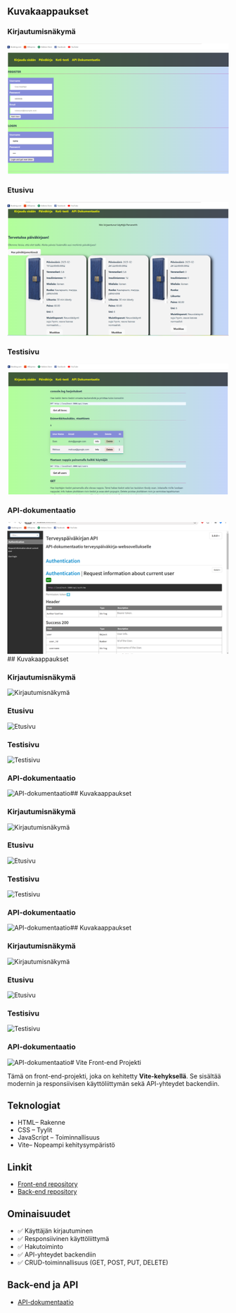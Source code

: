 ##  Kuvakaappaukset

### Kirjautumisnäkymä
![Kirjautumisnäkymä](assets/screenshots/login.png)

### Etusivu
![Etusivu](assets/screenshots/homepage.png)

### Testisivu
![Testisivu](assets/screenshots/hometest.png)

### API-dokumentaatio
![API-dokumentaatio](assets/screenshots/api_docs.png)##  Kuvakaappaukset

### Kirjautumisnäkymä
![Kirjautumisnäkymä](public/img/screenshots/login.png)

### Etusivu
![Etusivu](public/img/screenshots/homepage.png)

### Testisivu
![Testisivu](public/img/screenshots/hometest.png)

### API-dokumentaatio
![API-dokumentaatio](public/img/screenshots/api_docs.png)##  Kuvakaappaukset

### Kirjautumisnäkymä
![Kirjautumisnäkymä](public/screenshots/login.png)

### Etusivu
![Etusivu](public/screenshots/homepage.png)

### Testisivu
![Testisivu](public/screenshots/hometest.png)

### API-dokumentaatio
![API-dokumentaatio](public/screenshots/api_docs.png)##  Kuvakaappaukset

### Kirjautumisnäkymä
![Kirjautumisnäkymä](public/screenshots/login.png)

### Etusivu
![Etusivu](public/screenshots/homepage.png)

### Testisivu
![Testisivu](public/screenshots/hometest.png)

### API-dokumentaatio
![API-dokumentaatio](public/screenshots/api_docs.png)# Vite Front-end Projekti

Tämä on front-end-projekti, joka on kehitetty **Vite-kehyksellä**. Se sisältää modernin ja responsiivisen käyttöliittymän sekä API-yhteydet backendiin.

## Teknologiat
- HTML– Rakenne
- CSS – Tyylit
- JavaScript – Toiminnallisuus
- Vite– Nopeampi kehitysympäristö

## Linkit
- [Front-end repository](https://github.com/SaraHussaini/vite-yksil-projekti.git)
- [Back-end repository](https://github.com/SaraHussaini/backend-projekti)

## Ominaisuudet
- ✅ Käyttäjän kirjautuminen
- ✅ Responsiivinen käyttöliittymä
- ✅ Hakutoiminto
- ✅ API-yhteydet backendiin
- ✅ CRUD-toiminnallisuus (GET, POST, PUT, DELETE)

## Back-end ja API
- [API-dokumentaatio](http://localhost:3000/docs/)
